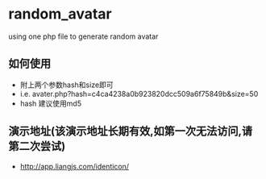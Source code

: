 random_avatar
=============

using one php file to generate random avatar

## 如何使用
  - 附上两个参数hash和size即可
  - i.e. avater.php?hash=c4ca4238a0b923820dcc509a6f75849b&size=50
  - hash 建议使用md5

## 演示地址(该演示地址长期有效,如第一次无法访问,请第二次尝试)
  - http://app.liangjs.com/identicon/
  
